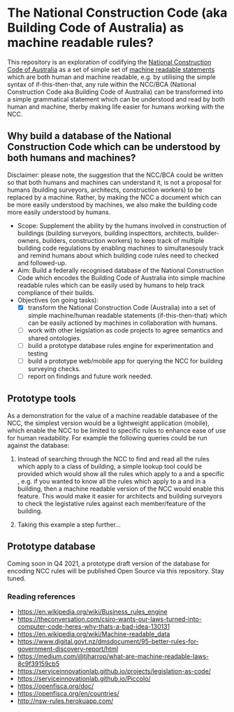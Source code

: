 # The National Construction Code (aka Building Code of Australia) as machine readable rules?

This repository is an exploration of codifying the [National Construction Code of Australia](https://ncc.abcb.gov.au/) as a set of simple set of [machine readable statements](https://en.wikipedia.org/wiki/Business_rules_engine) which are both human and machine readable, e.g. by utilising the simple syntax of if-this-then-that, any rule within the NCC/BCA (National Construction Code aka Building Code of Australia) can be transformed into a simple grammatical statement which can be understood and read by both human and machine, therby making life easier for humans working with the NCC.

## Why build a database of the National Construction Code which can be understood by both humans and machines?

Disclaimer: please note, the suggestion that the NCC/BCA could be written so that both humans and machines can understand it, is not a proposal for humans (building surveyors, architects, construction workers) to be replaced by a machine.  Rather, by making the NCC a document which can be more easily understood by machines, we also make the building code more easily understood by humans.

  * Scope:  Supplement the ability by the humans involved in construction of buildings (building surveyors, building inspecttors, architects, builder-owners, builders, construction workers) to keep track of multiple building code regulations by enabling machines to simultanesouly track and remind humans about which building code rules need to checked and followed-up.
  * Aim: Build a federally recognised database of the National Construction Code which encodes the Building Code of Australia into simple machine readable rules which can be easily used by humans to help track compliance of their builds.
  * Objectives (on going tasks):
    - [x] transform the National Construction Code (Australia) into a set of simple machine/human readable statements (if-this-then-that) which can be easily actioned by machines in collaboration with humans.
    - [ ] work with other leigslation as code projects to agree semantics and shared ontologies.
    - [ ] build a prototype database rules engine for experimentation and testing
    - [ ] build a prototype web/mobile app for querying the NCC for building surveying checks.
    - [ ] report on findings and future work needed.

## Prototype tools
As a demonstration for the value of a machine readable databasee of the NCC, the simplest version would be a lightweight application (mobile), which enable the NCC to be limited to specific rules to enhance ease of use for human readability. For example the following queries could be run against the database:

 1. Instead of searching through the NCC to find and read all the rules which apply to a class of building, a simple lookup tool could be provided which would show all the rules which apply to a <BuildingClass> and a specific <BuildingMaterial>, e.g. if you wanted to know all the rules which apply to a <column> and <oncreteWalls> in a <Class9b> building, then a machine readable version of the NCC would enable this feature.  This would make it easier for architects and building surveyors to check the legistative rules against each member/feature of the building.
 
 2. Taking this example a step further...
 
## Prototype database 
Coming soon in Q4 2021, a prototype draft version of the database for encoding NCC rules will be published Open Source via this repository.  Stay tuned.

### Reading references
  * https://en.wikipedia.org/wiki/Business_rules_engine
  * https://theconversation.com/csiro-wants-our-laws-turned-into-computer-code-heres-why-thats-a-bad-idea-130131
  * https://en.wikipedia.org/wiki/Machine-readable_data
  * https://www.digital.govt.nz/dmsdocument/95-better-rules-for-government-discovery-report/html
  * https://medium.com/@tjharrop/what-are-machine-readable-laws-8c9f39159cb5
  * https://serviceinnovationlab.github.io/projects/legislation-as-code/
  * https://serviceinnovationlab.github.io/Piccolo/
  * https://openfisca.org/doc/
  * https://openfisca.org/en/countries/
  * http://nsw-rules.herokuapp.com/

